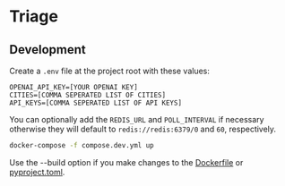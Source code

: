 # Triage

## Development
Create a `.env` file at the project root with these values:
```
OPENAI_API_KEY=[YOUR OPENAI KEY]
CITIES=[COMMA SEPERATED LIST OF CITIES]
API_KEYS=[COMMA SEPERATED LIST OF API KEYS]
```
You can optionally add the `REDIS_URL` and `POLL_INTERVAL` if necessary otherwise they will default to `redis://redis:6379/0` and `60`, respectively.

```bash
docker-compose -f compose.dev.yml up
```
Use the --build option  if you make changes to the [Dockerfile](backend/Dockerfile) or [pyproject.toml](backend/pyproject.toml).

